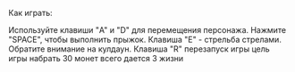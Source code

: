 Как играть:

Используйте клавиши "A" и "D" для перемещения персонажа.
Нажмите "SPACE", чтобы выполнить прыжок.
Клавиша "E" - стрельба стрелами. Обратите внимание на кулдаун.
Клавиша "R" перезапуск игры
цель игры набрать 30 монет
всего дается 3 жизни

